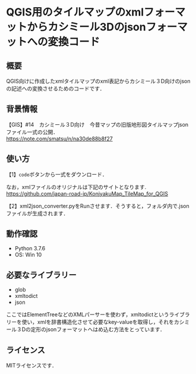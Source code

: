 # QGIS用のタイルマップのxmlフォーマットからカシミール3Dのjsonフォーマットへの変換コード  
 
## 概要  
QGIS向けに作成したxmlタイルマップのxml表記からカシミール３D向けのjsonの記述への変換させるためのコードです． 

## 背景情報
【GIS】#14　カシミール３D向け　今昔マップの旧版地形図タイルマップjsonファイル一式の公開．  
https://note.com/smatsu/n/na30de88b8f27


## 使い方

【1】`code`ボタンから一式をダウンロード．

 なお，xmlファイルのオリジナルは下記のサイトとなります.   
 https://github.com/japan-road-jp/KonjyakuMap_TileMap_for_QGIS

【2】xml2json_converter.pyをRunさせます．そうすると，フォルダ内で.jsonファイルが生成されます．  

## 動作確認  
* Python 3.7.6  
* OS: Win 10

## 必要なライブラリー  
* glob
* xmltodict
* json  

ここではElementTreeなどのXMLパーサーを使わず，xmltodictというライブラリーを使い，xmlを辞書構造化させて必要なkey-valueを取得し，それをカシミール３Dの定形のjsonフォーマットへはめ込む方法をとっています．

## ライセンス
MITライセンスです．
